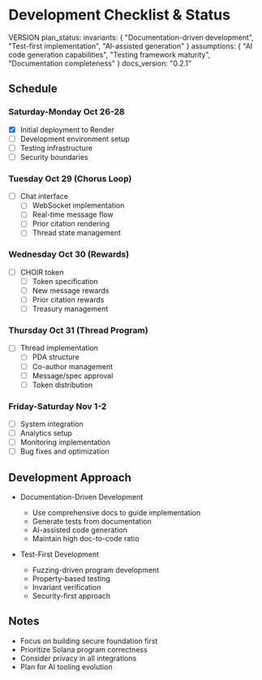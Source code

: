 # Development Checklist & Status

VERSION plan_status:
invariants: {
"Documentation-driven development",
"Test-first implementation",
"AI-assisted generation"
}
assumptions: {
"AI code generation capabilities",
"Testing framework maturity",
"Documentation completeness"
}
docs_version: "0.2.1"

## Schedule

### Saturday-Monday Oct 26-28
- [x] Initial deployment to Render
- [ ] Development environment setup
- [ ] Testing infrastructure
- [ ] Security boundaries

### Tuesday Oct 29 (Chorus Loop)
- [ ] Chat interface
  - [ ] WebSocket implementation
  - [ ] Real-time message flow
  - [ ] Prior citation rendering
  - [ ] Thread state management

### Wednesday Oct 30 (Rewards)
- [ ] CHOIR token
  - [ ] Token specification
  - [ ] New message rewards
  - [ ] Prior citation rewards
  - [ ] Treasury management

### Thursday Oct 31 (Thread Program)
- [ ] Thread implementation
  - [ ] PDA structure
  - [ ] Co-author management
  - [ ] Message/spec approval
  - [ ] Token distribution

### Friday-Saturday Nov 1-2
- [ ] System integration
- [ ] Analytics setup
- [ ] Monitoring implementation
- [ ] Bug fixes and optimization

## Development Approach

- Documentation-Driven Development

  - Use comprehensive docs to guide implementation
  - Generate tests from documentation
  - AI-assisted code generation
  - Maintain high doc-to-code ratio

- Test-First Development
  - Fuzzing-driven program development
  - Property-based testing
  - Invariant verification
  - Security-first approach

## Notes

- Focus on building secure foundation first
- Prioritize Solana program correctness
- Consider privacy in all integrations
- Plan for AI tooling evolution

